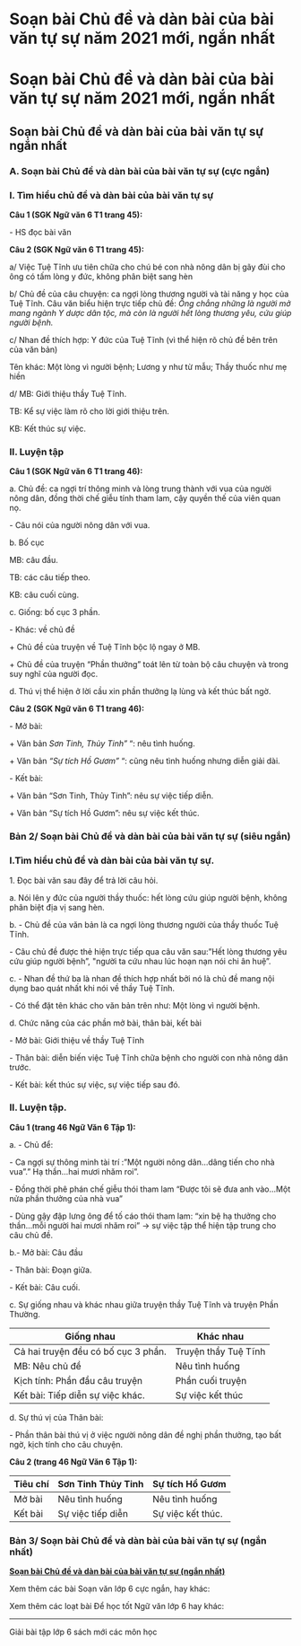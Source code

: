 # Soạn bài Chủ đề và dàn bài của bài văn tự sự năm 2021 mới, ngắn nhất

# Soạn bài Chủ đề và dàn bài của bài văn tự sự năm 2021 mới, ngắn nhất

## Soạn bài Chủ đề và dàn bài của bài văn tự sự ngắn nhất

### **A. Soạn bài Chủ đề và dàn bài của bài văn tự sự (cực ngắn)**

### I. Tìm hiểu chủ đề và dàn bài của bài văn tự sự

**Câu 1 (SGK Ngữ văn 6 T1 trang 45):**

\- HS đọc bài văn

**Câu 2 (SGK Ngữ văn 6 T1 trang 45):**

a/ Việc Tuệ Tĩnh ưu tiên chữa cho chú bé con nhà nông dân bị gãy đùi cho ông có tấm lòng y đức, không phân biệt sang hèn

b/ Chủ đề của câu chuyện: ca ngợi lòng thương người và tài năng y học của Tuệ Tĩnh. Câu văn biểu hiện trực tiếp chủ đề: _Ông chẳng những là người mở mang ngành Y dược dân tộc, mà còn là người hết lòng thương yêu, cứu giúp người bệnh._

c/ Nhan đề thích hợp: Y đức của Tuệ Tĩnh (vì thể hiện rõ chủ đề bên trên của văn bản)

Tên khác: Một lòng vì người bệnh; Lương y như từ mẫu; Thầy thuốc như mẹ hiền

d/ MB: Giới thiệu thầy Tuệ Tĩnh.

TB: Kể sự việc làm rõ cho lời giới thiệu trên.

KB: Kết thúc sự việc.

### II. Luyện tập

**Câu 1 (SGK Ngữ văn 6 T1 trang 46):**

a. Chủ đề: ca ngợi trí thông minh và lòng trung thành với vua của người nông dân, đồng thời chế giễu tính tham lam, cậy quyền thế của viên quan nọ.

\- Câu nói của người nông dân với vua.

b. Bố cục

MB: câu đầu.

TB: các câu tiếp theo.

KB: câu cuối cùng.

c. Giống: bố cục 3 phần.

\- Khác: về chủ đề

\+ Chủ đề của truyện về Tuệ Tĩnh bộc lộ ngay ở MB.

\+ Chủ đề của truyện “Phần thưởng” toát lên từ toàn bộ câu chuyện và trong suy nghĩ của người đọc.

d. Thú vị thể hiện ở lời cầu xin phần thưởng lạ lùng và kết thúc bất ngờ.

**Câu 2 (SGK Ngữ văn 6 T1 trang 46):**

\- Mở bài: 

\+ Văn bản _Sơn Tinh, Thủy Tinh”_ “: nêu tình huống.

\+ Văn bản _“Sự tích Hồ Gươm”_ “: cũng nêu tình huống nhưng diễn giải dài.

\- Kết bài:

\+ Văn bản “Sơn Tinh, Thủy Tinh”: nêu sự việc tiếp diễn.

\+ Văn bản “Sự tích Hồ Gươm”: nêu sự việc kết thúc.

### **Bản 2/ Soạn bài Chủ đề và dàn bài của bài văn tự sự (siêu ngắn)**

### I.Tìm hiểu chủ đề và dàn bài của bài văn tự sự.

1\. Đọc bài văn sau đây để trả lời câu hỏi.

a. Nói lên y đức của người thầy thuốc: hết lòng cứu giúp người bệnh, không phân biệt địa vị sang hèn.

b. - Chủ đề của văn bản là ca ngợi lòng thương người của thầy thuốc Tuệ Tĩnh.

\- Câu chủ đề được thẻ hiện trực tiếp qua câu văn sau:”Hết lòng thương yêu cứu giúp người bệnh”, "người ta cứu nhau lúc hoạn nạn nói chi ân huệ”.

c. - Nhan đề thứ ba là nhan đề thích hợp nhất bởi nó là chủ đề mang nội dụng bao quát nhất khi nói về thầy Tuệ Tĩnh.

\- Có thể đặt tên khác cho văn bản trên như: Một lòng vì người bệnh.

d. Chức năng của các phần mở bài, thân bài, kết bài

\- Mở bài: Giới thiệu về thầy Tuệ Tĩnh

\- Thân bài: diễn biến việc Tuệ Tĩnh chữa bệnh cho người con nhà nông dân trước.

\- Kết bài: kết thúc sự việc, sự việc tiếp sau đó.

### II. Luyện tập.

**Câu 1 (trang 46 Ngữ Văn 6 Tập 1):**

a. - Chủ để: 

\- Ca ngợi sự thông minh tài trí :”Một người nông dân...dâng tiến cho nhà vua”.” Hạ thần...hai mươi nhăm roi”.

\- Đồng thời phê phán chế giễu thói tham lam “Được tôi sẽ đưa anh vào...Một nửa phần thưởng của nhà vua”

\- Dùng gậy đập lưng ông để tố cáo thói tham lam: “xin bệ hạ thưởng cho thần...mỗi người hai mươi nhăm roi” → sự việc tập thể hiện tập trung cho câu chủ đề.

b.- Mở bài: Câu đầu

\- Thân bài: Đoạn giữa.

\- Kết bài: Câu cuối.

c. Sự giống nhau và khác nhau giữa truyện thầy Tuệ Tĩnh và truyện Phần Thường.

Giống nhau | Khác nhau  
---|---  
Cả hai truyện đều có bố cục 3 phần. | Truyện thầy Tuệ Tĩnh | Truyện phần thưởng  
MB: Nêu chủ đề | Nêu tình huống  
Kịch tính: Phần đầu câu truyện | Phần cuối truyện  
Kết bài: Tiếp diễn sự việc khác. | Sự việc kết thúc  
  
d. Sự thú vị của Thân bài:

\- Phần thân bài thú vị ở việc người nông dân đề nghị phần thưởng, tạo bất ngờ, kịch tính cho câu chuyện.

**Câu 2 (trang 46 Ngữ Văn 6 Tập 1):**

Tiêu chí | Sơn Tinh Thủy Tinh | Sự tích Hồ Gươm  
---|---|---  
Mở bài | Nêu tình huống | Nêu tình huống  
Kết bài | Sự việc tiếp diễn | Sự việc kết thúc.  
  
### **Bản 3/ Soạn bài Chủ đề và dàn bài của bài văn tự sự (ngắn nhất)**

[**Soạn bài Chủ đề và dàn bài của bài văn tự sự (ngắn nhất)**](https://vietjack.com/soan-van-6/)

Xem thêm các bài Soạn văn lớp 6 cực ngắn, hay khác:

Xem thêm các loạt bài Để học tốt Ngữ văn lớp 6 hay khác:

* * *

Giải bài tập lớp 6 sách mới các môn học
